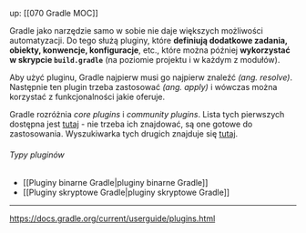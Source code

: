 up: [[070 Gradle MOC]]

Gradle jako narzędzie samo w sobie nie daje większych możliwości automatyzacji. Do tego służą pluginy, które **definiują dodatkowe zadania, obiekty, konwencje, konfiguracje**, etc., które można później **wykorzystać w skrypcie `build.gradle`** (na poziomie projektu i w każdym z modułów).

Aby użyć pluginu, Gradle najpierw musi go najpierw znaleźć *(ang. resolve)*. Następnie ten plugin trzeba zastosować *(ang. apply)* i wówczas można korzystać z funkcjonalności jakie oferuje.

Gradle rozróżnia *core plugins* i *community plugins*. Lista tych pierwszych dostępna jest [tutaj](https://docs.gradle.org/current/userguide/plugin_reference.html) - nie trzeba ich znajdować, są one gotowe do zastosowania. Wyszukiwarka tych drugich znajduje się [tutaj](https://plugins.gradle.org/).

###### Typy pluginów
- [[Pluginy binarne Gradle|pluginy binarne Gradle]]
- [[Pluginy skryptowe Gradle|pluginy skryptowe Gradle]]

---
https://docs.gradle.org/current/userguide/plugins.html